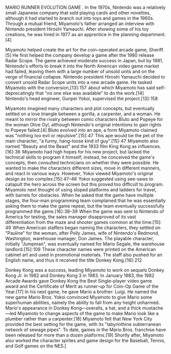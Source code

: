 MARIO RUNNER EVOLUTION GAME .
In the 1970s, Nintendo was a relatively small Japanese company that sold playing cards and other novelties, although it had started to branch out into toys and games in the 1960s. Through a mutual friend, Miyamoto's father arranged an interview with Nintendo president Hiroshi Yamauchi. After showing some of his toy creations, he was hired in 1977 as an apprentice in the planning department.[4]

Miyamoto helped create the art for the coin-operated arcade game, Sheriff.[5] He first helped the company develop a game after the 1980 release Radar Scope. The game achieved moderate success in Japan, but by 1981, Nintendo's efforts to break it into the North American video game market had failed, leaving them with a large number of unsold units and on the verge of financial collapse. Nintendo president Hiroshi Yamauchi decided to convert unsold Radar Scope units into a new arcade game. He tasked Miyamoto with the conversion,[13]: 157  about which Miyamoto has said self-deprecatingly that "no one else was available" to do the work.[14] Nintendo's head engineer, Gunpei Yokoi, supervised the project.[13]: 158 

Miyamoto imagined many characters and plot concepts, but eventually settled on a love triangle between a gorilla, a carpenter, and a woman. He meant to mirror the rivalry between comic characters Bluto and Popeye for the woman Olive Oyl, although Nintendo's original intentions to gain rights to Popeye failed.[4] Bluto evolved into an ape, a form Miyamoto claimed was "nothing too evil or repulsive".[15]: 47  This ape would be the pet of the main character, "a funny, hang-loose kind of guy".[15]: 47  Miyamoto also named "Beauty and the Beast" and the 1933 film King Kong as influences.[16]: 36  Miyamoto had high hopes for his new project, but lacked the technical skills to program it himself; instead, he conceived the game's concepts, then consulted technicians on whether they were possible. He wanted to make the characters different sizes, move in different manners, and react in various ways. However, Yokoi viewed Miyamoto's original design as too complex.[15]: 47–48  Yokoi suggested using see-saws to catapult the hero across the screen but this proved too difficult to program. Miyamoto next thought of using sloped platforms and ladders for travel, with barrels for obstacles. When he asked that the game have multiple stages, the four-man programming team complained that he was essentially asking them to make the game repeat, but the team eventually successfully programmed the game.[16]: 38–39  When the game was sent to Nintendo of America for testing, the sales manager disapproved of its vast differentiation from the maze and shooter games common at the time.[15]: 49  When American staffers began naming the characters, they settled on "Pauline" for the woman, after Polly James, wife of Nintendo's Redmond, Washington, warehouse manager, Don James. The playable character, initially "Jumpman", was eventually named for Mario Segale, the warehouse landlord.[15]: 109  These character names were printed on the American cabinet art and used in promotional materials. The staff also pushed for an English name, and thus it received the title Donkey Kong.[16]: 212 

Donkey Kong was a success, leading Miyamoto to work on sequels Donkey Kong Jr. in 1982 and Donkey Kong 3 in 1983. In January 1983, the 1982 Arcade Awards gave Donkey Kong the Best Single-player video game award and the Certificate of Merit as runner-up for Coin-Op Game of the Year.[17] In his next game, he gave Mario a brother: Luigi. He named the new game Mario Bros. Yokoi convinced Miyamoto to give Mario some superhuman abilities, namely the ability to fall from any height unharmed. Mario's appearance in Donkey Kong—overalls, a hat, and a thick mustache—led Miyamoto to change aspects of the game to make Mario look like a plumber rather than a carpenter.[18] Miyamoto felt that New York City provided the best setting for the game, with its "labyrinthine subterranean network of sewage pipes". To date, games in the Mario Bros. franchise have been released for more than a dozen platforms.[19] Shortly after, Miyamoto also worked the character sprites and game design for the Baseball, Tennis, and Golf games on the NES.[
